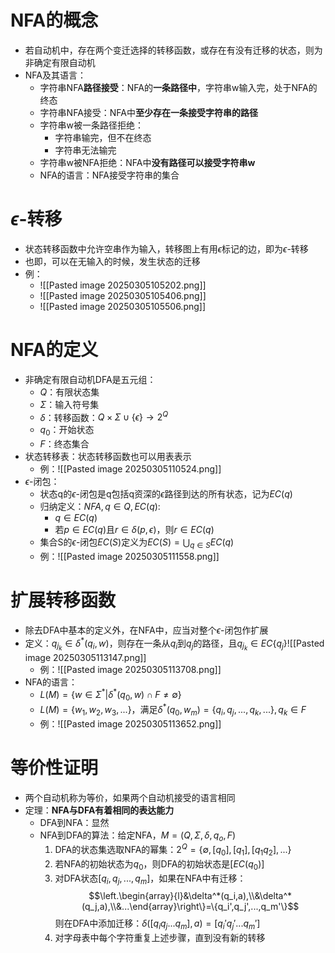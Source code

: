 # NFA的概念
- 若自动机中，存在两个变迁选择的转移函数，或存在有没有迁移的状态，则为非确定有限自动机
- NFA及其语言：
	- 字符串NFA**路径接受**：NFA的**一条路径中**，字符串w输入完，处于NFA的终态
	- 字符串NFA接受：NFA中**至少存在一条接受字符串的路径**
	- 字符串w被一条路径拒绝：
		- 字符串输完，但不在终态
		- 字符串无法输完
	- 字符串w被NFA拒绝：NFA中**没有路径可以接受字符串w**
	- NFA的语言：NFA接受字符串的集合
# $\epsilon$-转移
- 状态转移函数中允许空串作为输入，转移图上有用$\epsilon$标记的边，即为$\epsilon$-转移
- 也即，可以在无输入的时候，发生状态的迁移
- 例：
	- ![[Pasted image 20250305105202.png]]
	- ![[Pasted image 20250305105406.png]]
	- ![[Pasted image 20250305105506.png]]
# NFA的定义
- 非确定有限自动机DFA是五元组：
	- $Q$：有限状态集
	- $\Sigma$：输入符号集
	- $\delta$：转移函数：$Q\times \Sigma\cup\{\epsilon\}\rightarrow2^Q$
	- $q_0$：开始状态
	- $F$：终态集合
- 状态转移表：状态转移函数也可以用表表示
	- 例：![[Pasted image 20250305110524.png]]
- $\epsilon$-闭包：
	- 状态q的$\epsilon$-闭包是q包括q资深的$\epsilon$路径到达的所有状态，记为$EC(q)$
	- 归纳定义：$NFA,q\in Q,EC(q):$
		- $q\in EC(q)$
		- 若$p\in EC(q)$且$r\in \delta(p,\epsilon)$，则$r\in EC(q)$
	- 集合S的$\epsilon$-闭包$EC(S)$定义为$EC(S)=\bigcup_{q\in S}EC(q)$
	- 例：![[Pasted image 20250305111558.png]]
# 扩展转移函数
- 除去DFA中基本的定义外，在NFA中，应当对整个$\epsilon$-闭包作扩展
- 定义：$q_{j_k} \in \delta^*(q_i,w)$，则存在一条从$q_i$到$q_j$的路径，且$q_{j_k} \in EC\{q_j\}$![[Pasted image 20250305113147.png]]
	- 例：![[Pasted image 20250305113708.png]]
- NFA的语言：
	- $L(M)=\{w\in \Sigma^*|\delta^*(q_0,w)\cap F\neq \emptyset\}$
	- $L(M)=\{w_1,w_2,w_3,...\}$，满足$\delta^*(q_0,w_m)=\{q_i,q_j,...,q_k,...\},q_k\in F$
	- 例：![[Pasted image 20250305113652.png]]
# 等价性证明
- 两个自动机称为等价，如果两个自动机接受的语言相同
- 定理：**NFA与DFA有着相同的表达能力**
	- DFA到NFA：显然
	- NFA到DFA的算法：给定NFA，$M=(Q,\Sigma,\delta,q_o,F)$
		1. DFA的状态集选取NFA的幂集：$2^Q=\{\emptyset,[q_0],[q_1],[q_1q_2],...\}$
		2. 若NFA的初始状态为$q_0$，则DFA的初始状态是$[EC(q_0)]$
		3. 对DFA状态$[q_i,q_j,...,q_m]$，如果在NFA中有迁移：$$\left.\begin{array}{l}&\delta^*(q_i,a),\\&\delta^*(q_j,a),\\&...\end{array}\right\}=\{q_i',q_j',...,q_m'\}$$则在DFA中添加迁移：$\delta([q_iq_j...q_m],a)=[q_i'q_j'...q_m']$
		4. 对字母表中每个字符重复上述步骤，直到没有新的转移
